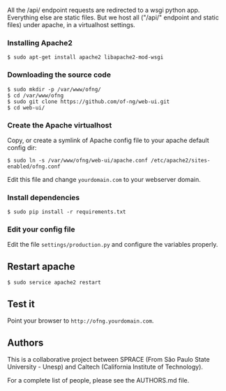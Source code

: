All the /api/ endpoint requests are redirected to a wsgi python app. Everything
else are static files. But we host all ("/api/" endpoint and static files) under
apache, in a virtualhost settings.

### Installing Apache2

```
$ sudo apt-get install apache2 libapache2-mod-wsgi
```

### Downloading the source code

```
$ sudo mkdir -p /var/www/ofng/
$ cd /var/www/ofng
$ sudo git clone https://github.com/of-ng/web-ui.git
$ cd web-ui/
```

### Create the Apache virtualhost

Copy, or create a symlink of Apache config file to your apache default config
dir:

```
$ sudo ln -s /var/www/ofng/web-ui/apache.conf /etc/apache2/sites-enabled/ofng.conf
```

Edit this file and change `yourdomain.com` to your webserver domain.

### Install dependencies

```
$ sudo pip install -r requirements.txt
```

### Edit your config file

Edit the file `settings/production.py` and configure the variables
properly.


## Restart apache

```
$ sudo service apache2 restart
```

## Test it

Point your browser to `http://ofng.yourdomain.com`.

## Authors

This is a collaborative project between SPRACE (From São Paulo State University
\- Unesp) and Caltech (California Institute of Technology).

For a complete list of people, please see the AUTHORS.md file.